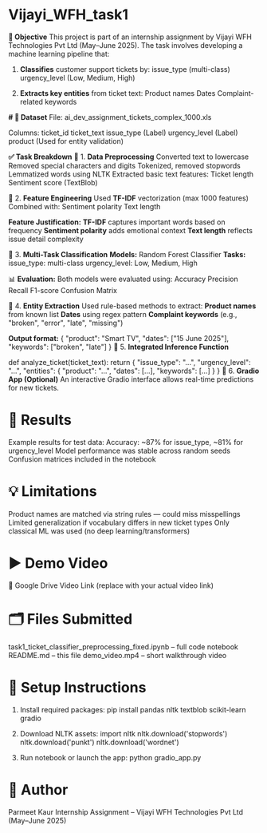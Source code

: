 # Vijayi_WFH_task1

**📌 Objective**
This project is part of an internship assignment by Vijayi WFH Technologies Pvt Ltd (May–June 2025). The task involves developing a machine learning pipeline that:

1. **Classifies** customer support tickets by:
   issue_type (multi-class)
   urgency_level (Low, Medium, High)

2. **Extracts key entities** from ticket text:
   Product names
   Dates
   Complaint-related keywords

**# 📂 Dataset**
File: ai_dev_assignment_tickets_complex_1000.xls

Columns:
ticket_id
ticket_text
issue_type (Label)
urgency_level (Label)
product (Used for entity validation)

**✅ Task Breakdown**
🔹 1. **Data Preprocessing**
Converted text to lowercase
Removed special characters and digits
Tokenized, removed stopwords
Lemmatized words using NLTK
Extracted basic text features:
  Ticket length
  Sentiment score (TextBlob)

🔹 2. **Feature Engineering**
Used **TF-IDF** vectorization (max 1000 features)
Combined with:
  Sentiment polarity
  Text length

**Feature Justification:**
**TF-IDF** captures important words based on frequency
**Sentiment polarity** adds emotional context
**Text length** reflects issue detail complexity

🔹 3. **Multi-Task Classification**
**Models:** Random Forest Classifier
**Tasks:**
  issue_type: multi-class
  urgency_level: Low, Medium, High

📊 **Evaluation:**
Both models were evaluated using:
  Accuracy
  Precision
  Recall
  F1-score
  Confusion Matrix

🔹 4. **Entity Extraction**
Used rule-based methods to extract:
**Product names** from known list
**Dates** using regex pattern
**Complaint keywords** (e.g., "broken", "error", "late", "missing")

**Output format:**
{
  "product": "Smart TV",
  "dates": ["15 June 2025"],
  "keywords": ["broken", "late"]
}
🔹 5. **Integrated Inference Function**

def analyze_ticket(ticket_text):
    return {
        "issue_type": "...",
        "urgency_level": "...",
        "entities": {
            "product": "...",
            "dates": [...],
            "keywords": [...]
        }
    }
🔹 6. **Gradio App (Optional)**
An interactive Gradio interface allows real-time predictions for new tickets.

# 🧪 Results
Example results for test data:
  Accuracy: ~87% for issue_type, ~81% for urgency_level
  Model performance was stable across random seeds
  Confusion matrices included in the notebook

# 💡 Limitations
Product names are matched via string rules — could miss misspellings
Limited generalization if vocabulary differs in new ticket types
Only classical ML was used (no deep learning/transformers)

# ▶️ Demo Video
🔗 Google Drive Video Link (replace with your actual video link)

# 🗂️ Files Submitted

task1_ticket_classifier_preprocessing_fixed.ipynb – full code notebook
README.md – this file
demo_video.mp4 – short walkthrough video

# 🔧 Setup Instructions
1. Install required packages:
   pip install pandas nltk textblob scikit-learn gradio

2. Download NLTK assets:
   import nltk
   nltk.download('stopwords')
   nltk.download('punkt')
   nltk.download('wordnet')

3. Run notebook or launch the app:
   python gradio_app.py

# 🙋 Author
Parmeet Kaur
Internship Assignment – Vijayi WFH Technologies Pvt Ltd (May–June 2025)

